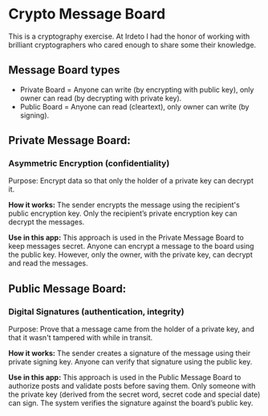 # Crypto Message Board

This is a cryptography exercise.
At Irdeto I had the honor of working with brilliant cryptographers who cared enough to share some their knowledge.

## Message Board types

- Private Board = Anyone can write (by encrypting with public key), only owner can read (by decrypting with private key).
- Public Board = Anyone can read (cleartext), only owner can write (by signing).

## Private Message Board:

### Asymmetric Encryption (confidentiality)

Purpose: Encrypt data so that only the holder of a private key can decrypt it.

**How it works:** The sender encrypts the message using the recipient's public encryption key. Only the recipient’s private encryption key can decrypt the messages.

**Use in this app:** This approach is used in the Private Message Board to keep messages secret. Anyone can encrypt a message to the board using the public key. However, only the owner, with the private key, can decrypt and read the messages.

## Public Message Board:

### Digital Signatures (authentication, integrity)

Purpose: Prove that a message came from the holder of a private key, and that it wasn't tampered with while in transit.

**How it works:** The sender creates a signature of the message using their private signing key. Anyone can verify that signature using the public key.

**Use in this app:** This approach is used in the Public Message Board to authorize posts and validate posts before saving them. Only someone with the private key (derived from the secret word, secret code and special date) can sign. The system verifies the signature against the board’s public key.
